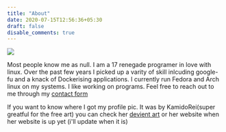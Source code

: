 ```yaml
---
title: "About"
date: 2020-07-15T12:56:36+05:30
draft: false
disable_comments: true 
---
```

![](/images/icon_small.jpg)

Most people know me as null. I am a 17 renegade programer in love with linux. Over the past few years I picked up a varity of skill inlcuding google-fu and a knack of Dockerising applications. I currently run Fedora and Arch linux on my systems. I like working on programs. Feel free to reach out to me through my [contact form](/contact/)


If you want to know where I got my profile pic. It was by KamidoRei(super greatful for the free art) you can check her [devient art](https://www.deviantart.com/kamidorei)  or her website when her website is up yet (i'll update when it is)
